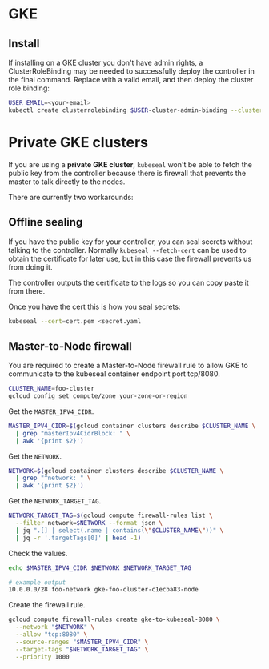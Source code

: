 # GKE

## Install

If installing on a GKE cluster you don't have admin rights, a ClusterRoleBinding may be needed to successfully deploy the controller in the final command.  Replace <your-email> with a valid email, and then deploy the cluster role binding:

```bash
USER_EMAIL=<your-email>
kubectl create clusterrolebinding $USER-cluster-admin-binding --clusterrole=cluster-admin --user=$USER_EMAIL
```

# Private GKE clusters

If you are using a **private GKE cluster**, `kubeseal` won't be able to fetch the public key from the controller
because there is firewall that prevents the master to talk directly to the nodes.

There are currently two workarounds:

## Offline sealing

If you have the public key for your controller, you can seal secrets without talking to the controller.
Normally `kubeseal --fetch-cert` can be used to obtain the certificate for later use, but in this case the firewall prevents us from doing it.

The controller outputs the certificate to the logs so you can copy paste it from there.

Once you have the cert this is how you seal secrets:

```bash
kubeseal --cert=cert.pem <secret.yaml
```

## Master-to-Node firewall

You are required to create a Master-to-Node firewall rule to allow GKE to communicate to the kubeseal container endpoint port tcp/8080.

```bash
CLUSTER_NAME=foo-cluster
gcloud config set compute/zone your-zone-or-region
```

Get the `MASTER_IPV4_CIDR`.

```bash
MASTER_IPV4_CIDR=$(gcloud container clusters describe $CLUSTER_NAME \
  | grep "masterIpv4CidrBlock: " \
  | awk '{print $2}')
```

Get the `NETWORK`.

```bash
NETWORK=$(gcloud container clusters describe $CLUSTER_NAME \
  | grep "^network: " \
  | awk '{print $2}')
```

Get the `NETWORK_TARGET_TAG`.

```bash
NETWORK_TARGET_TAG=$(gcloud compute firewall-rules list \
  --filter network=$NETWORK --format json \
  | jq ".[] | select(.name | contains(\"$CLUSTER_NAME\"))" \
  | jq -r '.targetTags[0]' | head -1)
```

Check the values.

```bash
echo $MASTER_IPV4_CIDR $NETWORK $NETWORK_TARGET_TAG

# example output
10.0.0.0/28 foo-network gke-foo-cluster-c1ecba83-node
```

Create the firewall rule.

```bash
gcloud compute firewall-rules create gke-to-kubeseal-8080 \
  --network "$NETWORK" \
  --allow "tcp:8080" \
  --source-ranges "$MASTER_IPV4_CIDR" \
  --target-tags "$NETWORK_TARGET_TAG" \
  --priority 1000
```

